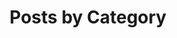 ---
title: "Posts by Category"
layout: categories
permalink: /categories/
header:
  image: /assets/images/defaults/header-main.png
---